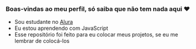 ### Boas-vindas ao meu perfil, só saiba que não tem nada aqui ❤️

- Sou estudante no [Alura](https://www.alura.com.br)
- Eu estou aprendendo com JavaScript
- Esse repositório foi feito para eu colocar meus projetos, se eu me lembrar de colocá-los
